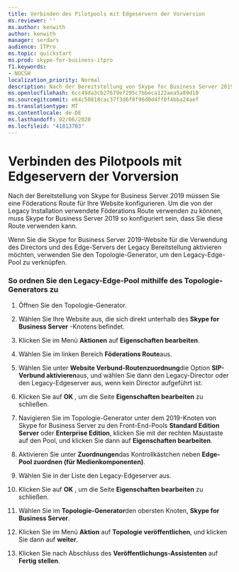 ```yaml
---
title: Verbinden des Pilotpools mit Edgeservern der Vorversion
ms.reviewer: ''
ms.author: kenwith
author: kenwith
manager: serdars
audience: ITPro
ms.topic: quickstart
ms.prod: skype-for-business-itpro
f1.keywords:
- NOCSH
localization_priority: Normal
description: Nach der Bereitstellung von Skype for Business Server 2019 müssen Sie eine Föderations Route für Ihre Website konfigurieren. Um die von der Legacy Installation verwendete Föderations Route verwenden zu können, muss Skype for Business Server 2019 so konfiguriert sein, dass Sie diese Route verwenden kann.
ms.openlocfilehash: 6cc49da3cb27679ef295c7bbeca122aea5a89d10
ms.sourcegitcommit: e64c50818cac37f3d6f0f96d0d4ff0f4bba24aef
ms.translationtype: MT
ms.contentlocale: de-DE
ms.lasthandoff: 02/06/2020
ms.locfileid: "41813703"
---
```

# <a name="connect-pilot-pool-to-legacy-edge-servers"></a>Verbinden des Pilotpools mit Edgeservern der Vorversion

Nach der Bereitstellung von Skype for Business Server 2019 müssen Sie eine Föderations Route für Ihre Website konfigurieren. Um die von der Legacy Installation verwendete Föderations Route verwenden zu können, muss Skype for Business Server 2019 so konfiguriert sein, dass Sie diese Route verwenden kann. 
  
Wenn Sie die Skype for Business Server 2019-Website für die Verwendung des Directors und des Edge-Servers der Legacy Bereitstellung aktivieren möchten, verwenden Sie den Topologie-Generator, um den Legacy-Edge-Pool zu verknüpfen.
  
### <a name="to-associate-the-legacy-edge-pool-by-using-topology-builder"></a>So ordnen Sie den Legacy-Edge-Pool mithilfe des Topologie-Generators zu

1. Öffnen Sie den Topologie-Generator. 
    
2. Wählen Sie Ihre Website aus, die sich direkt unterhalb des **Skype for Business Server** -Knotens befindet. 
    
3. Klicken Sie im Menü **Aktionen** auf **Eigenschaften bearbeiten**.
    
4. Wählen Sie im linken Bereich **Föderations Route**aus.
    
5. Wählen Sie unter **Website Verbund-Routenzuordnung**die Option **SIP-Verbund aktivieren**aus, und wählen Sie dann den Legacy-Director oder den Legacy-Edgeserver aus, wenn kein Director aufgeführt ist.
  
6. Klicken Sie auf **OK** , um die Seite **Eigenschaften bearbeiten** zu schließen. 
    
7. Navigieren Sie im Topologie-Generator unter dem 2019-Knoten von Skype for Business Server zu den Front-End-Pools **Standard Edition Server** oder **Enterprise Edition**, klicken Sie mit der rechten Maustaste auf den Pool, und klicken Sie dann auf **Eigenschaften bearbeiten**.
    
8. Aktivieren Sie unter **Zuordnungen**das Kontrollkästchen neben **Edge-Pool zuordnen (für Medienkomponenten)**. 
    
9. Wählen Sie in der Liste den Legacy-Edgeserver aus. 
  
10. Klicken Sie auf **OK** , um die Seite **Eigenschaften bearbeiten** zu schließen. 
    
11. Wählen Sie im **Topologie-Generator**den obersten Knoten, **Skype for Business Server**.
    
12. Klicken Sie im Menü **Aktion** auf **Topologie veröffentlichen**, und klicken Sie dann auf **weiter**.
    
13. Klicken Sie nach Abschluss des **Veröffentlichungs-Assistenten** auf **Fertig stellen**.
    

